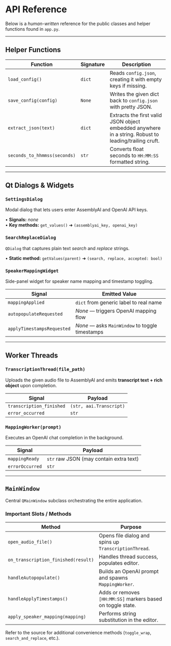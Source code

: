 # API Reference

Below is a *human-written* reference for the public classes and helper functions found in `app.py`.

---

## Helper Functions

| Function | Signature | Description |
|----------|-----------|-------------|
| `load_config()` | `dict` | Reads `config.json`, creating it with empty keys if missing. |
| `save_config(config)` | `None` | Writes the given dict back to `config.json` with pretty JSON. |
| `extract_json(text)` | `dict` | Extracts the first valid JSON object embedded anywhere in a string. Robust to leading/trailing cruft. |
| `seconds_to_hhmmss(seconds)` | `str` | Converts float seconds to `HH:MM:SS` formatted string.

---

## Qt Dialogs & Widgets

### `SettingsDialog`
Modal dialog that lets users enter AssemblyAI and OpenAI API keys.

• **Signals:** *none*  
• **Key methods:** `get_values()` ➜ `(assemblyai_key, openai_key)`

### `SearchReplaceDialog`
`QDialog` that captures plain text *search* and *replace* strings.

• **Static method:** `getValues(parent)` ➜ `(search, replace, accepted: bool)`

### `SpeakerMappingWidget`
Side-panel widget for speaker name mapping and timestamp toggling.

| Signal | Emitted Value |
|--------|---------------|
| `mappingApplied` | `dict` from generic label to real name |
| `autopopulateRequested` | *None* — triggers OpenAI mapping flow |
| `applyTimestampsRequested` | *None* — asks `MainWindow` to toggle timestamps |

---

## Worker Threads

### `TranscriptionThread(file_path)`
Uploads the given audio file to AssemblyAI and emits **transcript text + rich object** upon completion.

| Signal | Payload |
|--------|---------|
| `transcription_finished` | `(str, aai.Transcript)` |
| `error_occurred` | `str` |

### `MappingWorker(prompt)`
Executes an OpenAI chat completion in the background.

| Signal | Payload |
|--------|---------|
| `mappingReady` | `str` raw JSON (may contain extra text) |
| `errorOccurred` | `str` |

---

## `MainWindow`
Central `QMainWindow` subclass orchestrating the entire application.

### Important Slots / Methods

| Method | Purpose |
|--------|---------|
| `open_audio_file()` | Opens file dialog and spins up `TranscriptionThread`. |
| `on_transcription_finished(result)` | Handles thread success, populates editor. |
| `handleAutopopulate()` | Builds an OpenAI prompt and spawns `MappingWorker`. |
| `handleApplyTimestamps()` | Adds or removes `[HH:MM:SS]` markers based on toggle state. |
| `apply_speaker_mapping(mapping)` | Performs string substitution in the editor. |

Refer to the source for additional convenience methods (`toggle_wrap`, `search_and_replace`, etc.).